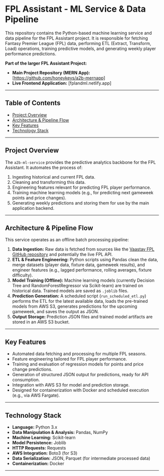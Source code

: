 # FPL Assistant - ML Service & Data Pipeline

This repository contains the Python-based machine learning service and data pipeline for the FPL Assistant project. It is responsible for fetching Fantasy Premier League (FPL) data, performing ETL (Extract, Transform, Load) operations, training predictive models, and generating weekly player performance predictions.

**Part of the larger FPL Assistant Project:**
* **Main Project Repository (MERN App):** [https://github.com/honeykeys/a2b-mernapp]
* **Live Frontend Application:** [fplandml.netlify.app]

---

## Table of Contents

* [Project Overview](#project-overview)
* [Architecture & Pipeline Flow](#architecture--pipeline-flow)
* [Key Features](#key-features)
* [Technology Stack](#technology-stack)

---

## Project Overview

The `a2b-ml-service` provides the predictive analytics backbone for the FPL Assistant. It automates the process of:
1.  Ingesting historical and current FPL data.
2.  Cleaning and transforming this data.
3.  Engineering features relevant for predicting FPL player performance.
4.  Training machine learning models (e.g., for predicting next gameweek points and price changes).
5.  Generating weekly predictions and storing them for use by the main application backend.

---

## Architecture & Pipeline Flow

This service operates as an offline batch processing pipeline:

1.  **Data Ingestion:** Raw data is fetched from sources like the [Vaastav FPL GitHub repository](https://github.com/vaastav/Fantasy-Premier-League/) and potentially the live FPL API.
2.  **ETL & Feature Engineering:** Python scripts using Pandas clean the data, merge datasets (player data, fixture data, gameweek results), and engineer features (e.g., lagged performance, rolling averages, fixture difficulty).
3.  **Model Training (Offline):** Machine learning models (currently Decision Tree and RandomForestRegressor via Scikit-learn) are trained on historical data. Trained models are saved as `.joblib` files.
4.  **Prediction Generation:** A scheduled script (`run_scheduled_etl.py`) performs the ETL for the latest available data, loads the pre-trained models from AWS S3, generates predictions for the upcoming gameweek, and saves the output as JSON.
5.  **Output Storage:** Prediction JSON files and trained model artifacts are stored in an AWS S3 bucket.

---

## Key Features

* Automated data fetching and processing for multiple FPL seasons.
* Feature engineering tailored for FPL player performance.
* Training and evaluation of regression models for points and price change predictions.
* Generation of structured JSON output for predictions, ready for API consumption.
* Integration with AWS S3 for model and prediction storage.
* Designed for containerization with Docker and scheduled execution (e.g., via AWS Fargate).

---

## Technology Stack

* **Language:** Python 3.x
* **Data Manipulation & Analysis:** Pandas, NumPy
* **Machine Learning:** Scikit-learn
* **Model Persistence:** Joblib
* **HTTP Requests:** Requests
* **AWS Integration:** Boto3 (for S3)
* **Data Serialization:** JSON, Parquet (for intermediate processed data)
* **Containerization:** Docker

---